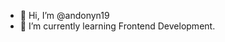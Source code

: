 - 👋 Hi, I’m @andonyn19
- 🌱 I’m currently learning Frontend Development.

<!---
andonyn19/andonyn19 is a ✨ special ✨ repository because its `README.md` (this file) appears on your GitHub profile.
You can click the Preview link to take a look at your changes.
--->
